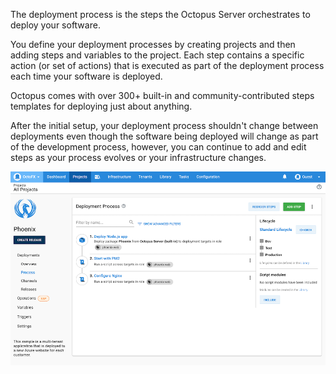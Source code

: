 The deployment process is the steps the Octopus Server orchestrates to deploy your software.

You define your deployment processes by creating projects and then adding steps and variables to the project. Each step contains a specific action (or set of actions) that is executed as part of the deployment process each time your software is deployed.

Octopus comes with over 300+ built-in and community-contributed steps templates for deploying just about anything.

After the initial setup, your deployment process shouldn't change between deployments even though the software being deployed will change as part of the development process, however, you can continue to add and edit steps as your process evolves or your infrastructure changes.

![A simple deployment process in Octopus Deploy](/docs/shared-content/concepts/images/deployment-process.png "width=500")

